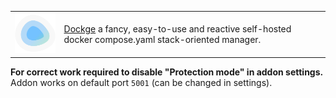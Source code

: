 <table hidden>
  <tr>
    <td>
      <img src="https://raw.githubusercontent.com/artt652/hassio-addons/refs/heads/main/dockge/icon.png" alt="Dockge" />
    </td>
    <td>
      <a href="https://github.com/louislam/dockge">Dockge</a> a fancy, easy-to-use and reactive self-hosted docker compose.yaml stack-oriented manager.
</table>
      <b>For correct work required to disable "Protection mode" in addon settings.</b><br>
      Addon works on default port <code>5001</code> (can be changed in settings).
